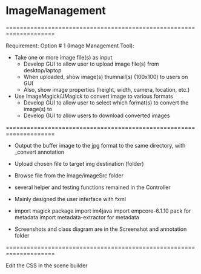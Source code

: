 # ImageManagement

====================================================================

Requirement:
Option # 1 (Image Management Tool):
- Take one or more image file(s) as input
    - Develop GUI to allow user to upload image file(s) from desktop/laptop
    - When uploaded, show image(s) thumnail(s) (100x100) to users on GUI
    - Also, show image properties (height, width, camera, location, etc.)
- Use ImageMagick/JMagick to convert image to various formats
    - Develop GUI to allow user to select which format(s) to convert the image(s) to
    - Develop GUI to allow users to download converted images
 
====================================================================
 
- Output the buffer image to the jpg format to the same directory, 
    with _convert annotation
 
- Upload chosen file to target img destination (folder)
 
- Browse file from the image/imageSrc folder
 
- several helper and testing functions remained in the Controller
 
- Mainly designed the user inferface with fxml

- import magick package
  import im4java
  import empcore-6.1.10 pack for metadata
  import metadata-extractor for metadata

- Screenshots and class diagram are in the Screenshot and annotation folder
 
====================================================================
 
 Edit the CSS in the scene builder
